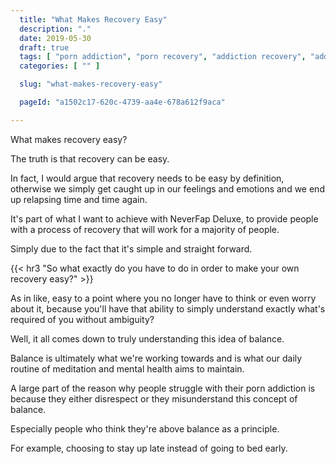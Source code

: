 ```yaml
---
  title: "What Makes Recovery Easy"
  description: "."
  date: 2019-05-30
  draft: true
  tags: [ "porn addiction", "porn recovery", "addiction recovery", "addiction", "awareness", "nofap", "neverfap", "neverfap deluxe" ]
  categories: [ "" ]

  slug: "what-makes-recovery-easy"

  pageId: "a1502c17-620c-4739-aa4e-678a612f9aca"

---
```



What makes recovery easy?


The truth is that recovery can be easy.

In fact, I would argue that recovery needs to be easy by definition, otherwise we simply get caught up in our feelings and emotions and we end up relapsing time and time again.

It's part of what I want to achieve with NeverFap Deluxe, to provide people with a process of recovery that will work for a majority of people.

Simply due to the fact that it's simple and straight forward.


{{< hr3 "So what exactly do you have to do in order to make your own recovery easy?" >}}


As in like, easy to a point where you no longer have to think or even worry about it, because you'll have that ability to simply understand exactly what's required of you without ambiguity?

Well, it all comes down to truly understanding this idea of balance.

Balance is ultimately what we're working towards and is what our daily routine of meditation and mental health aims to maintain.

A large part of the reason why people struggle with their porn addiction is because they either disrespect or they misunderstand this concept of balance.

Especially people who think they're above balance as a principle.

For example, choosing to stay up late instead of going to bed early.


